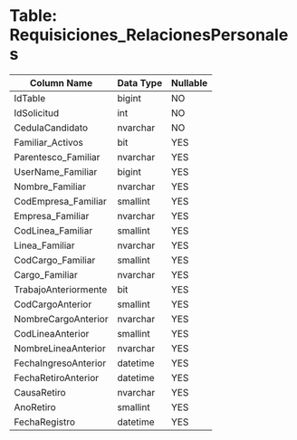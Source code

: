 # Table: Requisiciones_RelacionesPersonales

| Column Name | Data Type | Nullable |
|-------------|-----------|----------|
| IdTable | bigint | NO |
| IdSolicitud | int | NO |
| CedulaCandidato | nvarchar | NO |
| Familiar_Activos | bit | YES |
| Parentesco_Familiar | nvarchar | YES |
| UserName_Familiar | bigint | YES |
| Nombre_Familiar | nvarchar | YES |
| CodEmpresa_Familiar | smallint | YES |
| Empresa_Familiar | nvarchar | YES |
| CodLinea_Familiar | smallint | YES |
| Linea_Familiar | nvarchar | YES |
| CodCargo_Familiar | smallint | YES |
| Cargo_Familiar | nvarchar | YES |
| TrabajoAnteriormente | bit | YES |
| CodCargoAnterior | smallint | YES |
| NombreCargoAnterior | nvarchar | YES |
| CodLineaAnterior | smallint | YES |
| NombreLineaAnterior | nvarchar | YES |
| FechaIngresoAnterior | datetime | YES |
| FechaRetiroAnterior | datetime | YES |
| CausaRetiro | nvarchar | YES |
| AnoRetiro | smallint | YES |
| FechaRegistro | datetime | YES |
